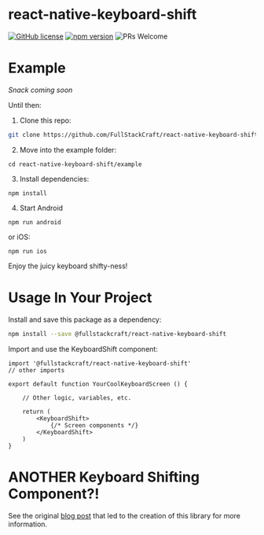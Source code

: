 # react-native-keyboard-shift

[![GitHub license](https://img.shields.io/badge/license-MIT-blue.svg)](https://github.com/princefishthrower/react-native-keyboard-shift/blob/master/LICENSE) [![npm version](https://img.shields.io/npm/v/react-native-keyboard-shift.svg?style=flat)](https://www.npmjs.com/package/react-native-keyboard-shift) ![PRs Welcome](https://img.shields.io/badge/PRs-welcome-brightgreen.svg)

# Example

_Snack coming soon_

Until then:

1. Clone this repo:

```bash
git clone https://github.com/FullStackCraft/react-native-keyboard-shift
```

2. Move into the example folder:

```
cd react-native-keyboard-shift/example
```

3. Install dependencies:

```
npm install
```

4. Start Android

```
npm run android
```

or iOS:

```
npm run ios
```

Enjoy the juicy keyboard shifty-ness!

# Usage In Your Project

Install and save this package as a dependency:

```bash
npm install --save @fullstackcraft/react-native-keyboard-shift
```

Import and use the KeyboardShift component:

```tsx
import '@fullstackcraft/react-native-keyboard-shift'
// other imports

export default function YourCoolKeyboardScreen () {

    // Other logic, variables, etc.

    return (
        <KeyboardShift>
            {/* Screen components */}
        </KeyboardShift>
    )
}
```

# ANOTHER Keyboard Shifting Component?!

See the original [blog post](https://chrisfrewin.medium.com/a-keyboard-avoiding-view-for-react-native-in-2021-196701ff0608) that led to the creation of this library for more information.


